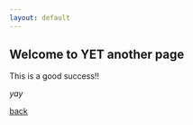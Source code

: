 ```yaml
---
layout: default
---
```


## Welcome to YET another page
This is a good success!!

_yay_

[back](./)
